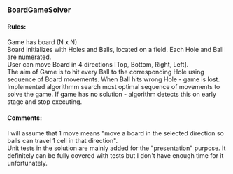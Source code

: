 ### BoardGameSolver

#### Rules:
Game has board (N x N)  
Board initializes with Holes and Balls, located on a field. Each Hole and Ball are numerated.  
User can move Board in 4 directions [Top, Bottom, Right, Left].  
The aim of Game is to hit every Ball to the corresponding Hole using sequence of Board movements. When Ball hits wrong Hole - game is lost.  
Implemented algorithmm search most optimal sequence of movements to solve the game. If game has no solution - algorithm detects this on early stage and stop executing.  

#### Comments:
I will assume that 1 move means "move a board in the selected direction so balls can travel 1 cell in that direction".  
Unit tests in the solution are mainly added for the "presentation" purpose. It definitely can be fully covered with tests but I don't have enough time for it unfortunately.
